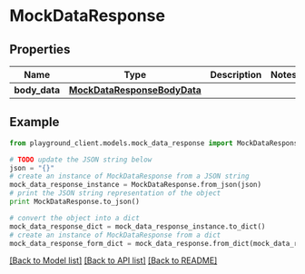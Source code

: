 # MockDataResponse


## Properties
Name | Type | Description | Notes
------------ | ------------- | ------------- | -------------
**body_data** | [**MockDataResponseBodyData**](MockDataResponseBodyData.md) |  | 

## Example

```python
from playground_client.models.mock_data_response import MockDataResponse

# TODO update the JSON string below
json = "{}"
# create an instance of MockDataResponse from a JSON string
mock_data_response_instance = MockDataResponse.from_json(json)
# print the JSON string representation of the object
print MockDataResponse.to_json()

# convert the object into a dict
mock_data_response_dict = mock_data_response_instance.to_dict()
# create an instance of MockDataResponse from a dict
mock_data_response_form_dict = mock_data_response.from_dict(mock_data_response_dict)
```
[[Back to Model list]](../README.md#documentation-for-models) [[Back to API list]](../README.md#documentation-for-api-endpoints) [[Back to README]](../README.md)


